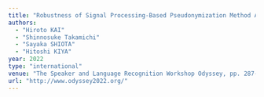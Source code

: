 ```yaml
---
title: "Robustness of Signal Processing-Based Pseudonymization Method Against Decryption Attack "
authors:
  - "Hiroto KAI"
  - "Shinnosuke Takamichi"
  - "Sayaka SHIOTA"
  - "Hitoshi KIYA"
year: 2022
type: "international"
venue: "The Speaker and Language Recognition Workshop Odyssey, pp. 287-293, オンライン, 2022-06-30."
url: "http://www.odyssey2022.org/"
---
```

